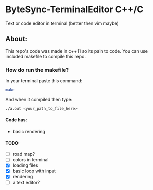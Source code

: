 # ByteSync-TerminalEditor C++/C
Text or code editor in terminal (better then vim maybe)
## About:
This repo's code was made in c++11 so its pain to code.
You can use included makefile to compile this repo.
### How do run the makefile?
In your terminal paste this command:
```zsh
make
```
And when it compiled then type:
```zsh
./a.out <your_path_to_file_here>
```
#### Code has:
- basic rendering
#### TODO:
- [ ] road map?
- [ ] colors in terminal
- [x] loading files
- [x] basic loop with input
- [x] rendering
- [ ] a text editor?
